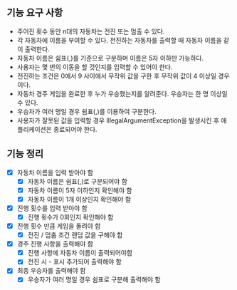 ## 기능 요구 사항
- 주어진 횟수 동안 n대의 자동차는 전진 또는 멈출 수 있다.
- 각 자동차에 이름을 부여할 수 있다. 전진하는 자동차를 출력할 때 자동차 이름을 같이 출력한다.
- 자동차 이름은 쉼표(,)를 기준으로 구분하며 이름은 5자 이하만 가능하다.
- 사용자는 몇 번의 이동을 할 것인지를 입력할 수 있어야 한다.
- 전진하는 조건은 0에서 9 사이에서 무작위 값을 구한 후 무작위 값이 4 이상일 경우이다.
- 자동차 경주 게임을 완료한 후 누가 우승했는지를 알려준다. 우승자는 한 명 이상일 수 있다.
- 우승자가 여러 명일 경우 쉼표(,)를 이용하여 구분한다.
- 사용자가 잘못된 값을 입력할 경우 IllegalArgumentException을 발생시킨 후 애플리케이션은 종료되어야 한다.

## 기능 정리
- [x] 자동차 이름을 입력 받아야 함
  - [x] 자동차 이름은 쉼표(,)로 구분되어야 함
  - [X] 자동차 이름이 5자 이하인지 확인해야 함
  - [X] 자동차 이름이 1개 이상인지 확인해야 함
- [X] 진행 횟수를 입력 받아야 함
  - [X] 진행 횟수가 0회인지 확인해야 함
- [X] 진행 횟수 만큼 게임을 돌려야 함
  - [X] 전진 / 멈춤 조건 랜덤 값을 구해야 함
- [X] 경주 진행 사항을 출력해야 함
  - [X] 진행 사항에 자동차 이름이 출력되어야함 
  - [X] 전진 시 - 표시 추가되어 출력해야 함
- [X] 최종 우승자를 출력해야 함
  - [X] 우승자가 여러 명일 경우 쉼표로 구분해 출력해야 함